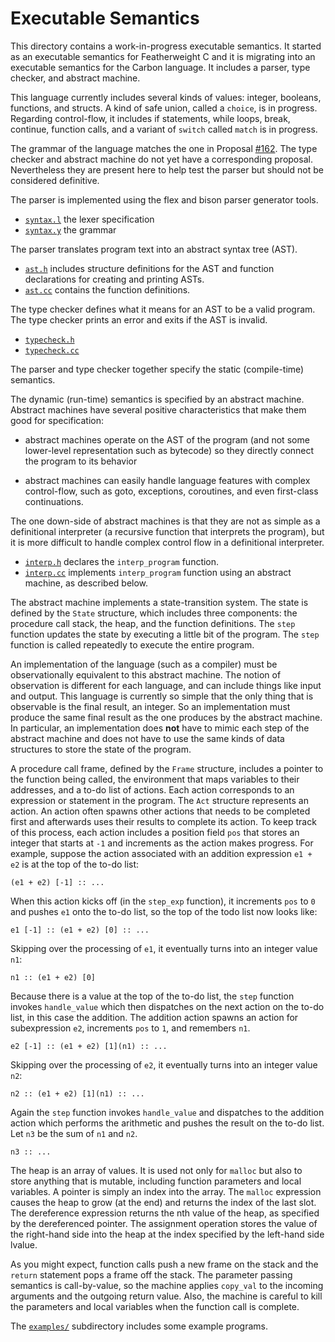 # Executable Semantics

This directory contains a work-in-progress executable semantics. It started as
an executable semantics for Featherweight C and it is migrating into an
executable semantics for the Carbon language. It includes a parser, type
checker, and abstract machine.

This language currently includes several kinds of values: integer, booleans,
functions, and structs. A kind of safe union, called a `choice`, is in
progress. Regarding control-flow, it includes if statements, while loops, break,
continue, function calls, and a variant of `switch` called `match` is in
progress.

The grammar of the language matches the one in Proposal
[#162](https://github.com/carbon-language/carbon-lang/pull/162).  The
type checker and abstract machine do not yet have a corresponding
proposal. Nevertheless they are present here to help test the parser
but should not be considered definitive.

The parser is implemented using the flex and bison parser generator tools.

-   [`syntax.l`](./syntax.l) the lexer specification
-   [`syntax.y`](./syntax.y) the grammar

The parser translates program text into an abstract syntax tree (AST).

-   [`ast.h`](./ast.h) includes structure definitions for the AST and function
    declarations for creating and printing ASTs.
-   [`ast.cc`](./ast.cc) contains the function definitions.

The type checker defines what it means for an AST to be a valid program. The
type checker prints an error and exits if the AST is invalid.

-   [`typecheck.h`](./typecheck.h)
-   [`typecheck.cc`](./typecheck.cc)

The parser and type checker together specify the static (compile-time)
semantics.

The dynamic (run-time) semantics is specified by an abstract machine. Abstract
machines have several positive characteristics that make them good for
specification:

-   abstract machines operate on the AST of the program (and not some
    lower-level representation such as bytecode) so they directly connect the
    program to its behavior

-   abstract machines can easily handle language features with complex
    control-flow, such as goto, exceptions, coroutines, and even first-class
    continuations.

The one down-side of abstract machines is that they are not as simple as a
definitional interpreter (a recursive function that interprets the program), but
it is more difficult to handle complex control flow in a definitional
interpreter.

-   [`interp.h`](./interp.h) declares the `interp_program` function.
-   [`interp.cc`](./interp.cc) implements `interp_program` function using an
    abstract machine, as described below.

The abstract machine implements a state-transition system. The state is defined
by the `State` structure, which includes three components: the procedure call
stack, the heap, and the function definitions. The `step` function updates the
state by executing a little bit of the program. The `step` function is called
repeatedly to execute the entire program.

An implementation of the language (such as a compiler) must be observationally
equivalent to this abstract machine. The notion of observation is different for
each language, and can include things like input and output. This language is
currently so simple that the only thing that is observable is the final result,
an integer. So an implementation must produce the same final result as the one
produces by the abstract machine. In particular, an implementation does **not**
have to mimic each step of the abstract machine and does not have to use the
same kinds of data structures to store the state of the program.

A procedure call frame, defined by the `Frame` structure, includes a pointer to
the function being called, the environment that maps variables to their
addresses, and a to-do list of actions. Each action corresponds to an expression
or statement in the program. The `Act` structure represents an action. An action
often spawns other actions that needs to be completed first and afterwards uses
their results to complete its action. To keep track of this process, each action
includes a position field `pos` that stores an integer that starts at `-1` and
increments as the action makes progress. For example, suppose the action
associated with an addition expression `e1 + e2` is at the top of the to-do
list:

    (e1 + e2) [-1] :: ...

When this action kicks off (in the `step_exp` function), it increments `pos` to
`0` and pushes `e1` onto the to-do list, so the top of the todo list now looks
like:

    e1 [-1] :: (e1 + e2) [0] :: ...

Skipping over the processing of `e1`, it eventually turns into an integer value
`n1`:

    n1 :: (e1 + e2) [0]

Because there is a value at the top of the to-do list, the `step` function
invokes `handle_value` which then dispatches on the next action on the to-do
list, in this case the addition. The addition action spawns an action for
subexpression `e2`, increments `pos` to `1`, and remembers `n1`.

    e2 [-1] :: (e1 + e2) [1](n1) :: ...

Skipping over the processing of `e2`, it eventually turns into an integer value
`n2`:

    n2 :: (e1 + e2) [1](n1) :: ...

Again the `step` function invokes `handle_value` and dispatches to the addition
action which performs the arithmetic and pushes the result on the to-do list.
Let `n3` be the sum of `n1` and `n2`.

    n3 :: ...

The heap is an array of values. It is used not only for `malloc` but also to
store anything that is mutable, including function parameters and local
variables. A pointer is simply an index into the array. The `malloc` expression
causes the heap to grow (at the end) and returns the index of the last slot. The
dereference expression returns the nth value of the heap, as specified by the
dereferenced pointer. The assignment operation stores the value of the
right-hand side into the heap at the index specified by the left-hand side
lvalue.

As you might expect, function calls push a new frame on the stack and the
`return` statement pops a frame off the stack. The parameter passing semantics
is call-by-value, so the machine applies `copy_val` to the incoming arguments
and the outgoing return value. Also, the machine is careful to kill the
parameters and local variables when the function call is complete.

The [`examples/`](./examples/) subdirectory includes some example programs.
